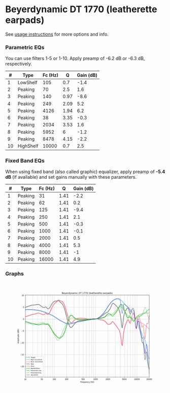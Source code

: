 # Beyerdynamic DT 1770 (leatherette earpads)
See [usage instructions](https://github.com/jaakkopasanen/AutoEq#usage) for more options and info.

### Parametric EQs
You can use filters 1-5 or 1-10. Apply preamp of -6.2 dB or -6.3 dB, respectively.

|   # | Type      |   Fc (Hz) |    Q |   Gain (dB) |
|-----|-----------|-----------|------|-------------|
|   1 | LowShelf  |       105 | 0.7  |        -1.4 |
|   2 | Peaking   |        70 | 2.5  |         1.6 |
|   3 | Peaking   |       140 | 0.97 |        -8.6 |
|   4 | Peaking   |       249 | 2.09 |         5.2 |
|   5 | Peaking   |      4126 | 1.94 |         6.2 |
|   6 | Peaking   |        38 | 3.35 |        -0.3 |
|   7 | Peaking   |      2034 | 3.53 |         1.6 |
|   8 | Peaking   |      5952 | 6    |        -1.2 |
|   9 | Peaking   |      8478 | 4.15 |        -2.2 |
|  10 | HighShelf |     10000 | 0.7  |         2.5 |

### Fixed Band EQs
When using fixed band (also called graphic) equalizer, apply preamp of **-5.4 dB** (if available) and set gains manually with these parameters.

|   # | Type    |   Fc (Hz) |    Q |   Gain (dB) |
|-----|---------|-----------|------|-------------|
|   1 | Peaking |        31 | 1.41 |        -2.2 |
|   2 | Peaking |        62 | 1.41 |         0.2 |
|   3 | Peaking |       125 | 1.41 |        -9.4 |
|   4 | Peaking |       250 | 1.41 |         2.1 |
|   5 | Peaking |       500 | 1.41 |        -0.3 |
|   6 | Peaking |      1000 | 1.41 |        -0.1 |
|   7 | Peaking |      2000 | 1.41 |         0.5 |
|   8 | Peaking |      4000 | 1.41 |         5.3 |
|   9 | Peaking |      8000 | 1.41 |        -1   |
|  10 | Peaking |     16000 | 1.41 |         4.9 |

### Graphs
![](./Beyerdynamic%20DT%201770%20(leatherette%20earpads).png)
